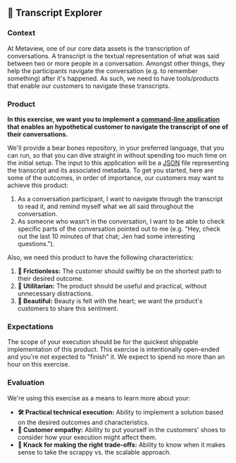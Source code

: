 ## 📝 Transcript Explorer 

### Context

At Metaview, one of our core data assets is the transcription of conversations. A transcript is the textual representation of what was said between two or more people in a conversation. Amongst other things, they help the participants navigate the conversation (e.g. to remember something) after it's happened. As such, we need to have tools/products that enable our customers to navigate these transcripts.

### Product

**In this exercise, we want you to implement a [command-line application](https://en.wikipedia.org/wiki/Command-line_interface) that enables an hypothetical customer to navigate the transcript of one of their conversations.**

We'll provide a bear bones repository, in your preferred language, that you can run, so that you can dive straight in without spending too much time on the initial setup. The input to this application will be a [JSON](https://en.wikipedia.org/wiki/JSON) file representing the transcript and its associated metadata. To get you started, here are some of the outcomes, in order of importance, our customers may want to achieve this product:

1. As a conversation participant, I want to navigate through the transcript to read it, and remind myself what we all said throughout the conversation.
2. As someone who wasn't in the conversation, I want to be able to check specific parts of the conversation pointed out to me (e.g. "Hey, check out the last 10 minutes of that chat; Jen had some interesting questions.").

Also, we need this product to have the following characteristics:

1. **🤗 Frictionless:** The customer should swiftly be on the shortest path to their desired outcome.
2. **🧰 Utilitarian:** The product should be useful and practical, without unnecessary distractions.
3. **🦋 Beautiful:** Beauty is felt with the heart; we want the product's customers to share this sentiment.

### Expectations

The scope of your execution should be for the quickest shippable implementation of this product. This exercise is intentionally open-ended and you're not expected to "finish" it. We expect to spend no more than an hour on this exercise.

### Evaluation

We're using this exercise as a means to learn more about your:

- **🛠 Practical technical execution:** Ability to implement a solution based on the desired outcomes and characteristics.
- **💞 Customer empathy:** Ability to put yourself in the customers' shoes to consider how your execution might affect them.
- **🚀 Knack for making the right trade-offs:** Ability to know when it makes sense to take the scrappy vs. the scalable approach.